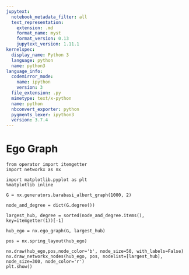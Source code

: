 ```yaml
---
jupytext:
  notebook_metadata_filter: all
  text_representation:
    extension: .md
    format_name: myst
    format_version: 0.13
    jupytext_version: 1.11.1
kernelspec:
  display_name: Python 3
  language: python
  name: python3
language_info:
  codemirror_mode:
    name: ipython
    version: 3
  file_extension: .py
  mimetype: text/x-python
  name: python
  nbconvert_exporter: python
  pygments_lexer: ipython3
  version: 3.7.4
---
```


# Ego Graph

```{code-cell} ipython3
from operator import itemgetter
import networkx as nx
```

```{code-cell} ipython3
import matplotlib.pyplot as plt
%matplotlib inline
```

```{code-cell} ipython3
G = nx.generators.barabasi_albert_graph(1000, 2)
```

```{code-cell} ipython3
node_and_degree = dict(G.degree())
```

```{code-cell} ipython3
largest_hub, degree = sorted(node_and_degree.items(), key=itemgetter(1))[-1]
```

```{code-cell} ipython3
hub_ego = nx.ego_graph(G, largest_hub)
```

```{code-cell} ipython3
pos = nx.spring_layout(hub_ego)
```

```{code-cell} ipython3
nx.draw(hub_ego,pos,node_color='b', node_size=50, with_labels=False)
nx.draw_networkx_nodes(hub_ego, pos, nodelist=[largest_hub], node_size=300, node_color='r')
plt.show()
```
